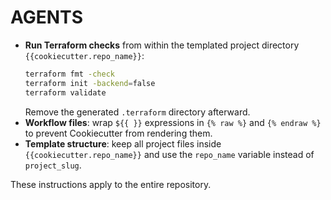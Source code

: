 # AGENTS

- **Run Terraform checks** from within the templated project directory `{{cookiecutter.repo_name}}`:
  ```bash
  terraform fmt -check
  terraform init -backend=false
  terraform validate
  ```
  Remove the generated `.terraform` directory afterward.
- **Workflow files**: wrap `${{ }}` expressions in `{% raw %}` and `{% endraw %}` to prevent Cookiecutter from rendering them.
- **Template structure**: keep all project files inside `{{cookiecutter.repo_name}}` and use the `repo_name` variable instead of `project_slug`.

These instructions apply to the entire repository.
